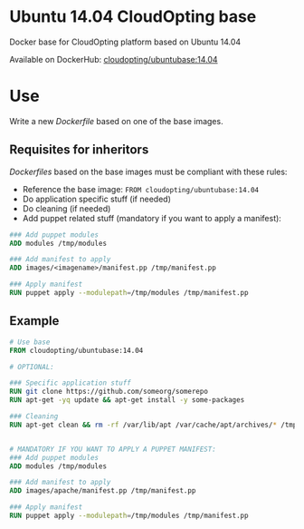 # Ubuntu 14.04 CloudOpting base

Docker base for CloudOpting platform based on Ubuntu 14.04

Available on DockerHub: [cloudopting/ubuntubase:14.04](https://hub.docker.com/r/cloudopting/ubuntubase/)

# Use

Write a new _Dockerfile_ based on one of the base images.

## Requisites for inheritors

_Dockerfiles_ based on the base images must be compliant with these rules:

- Reference the base image: `FROM cloudopting/ubuntubase:14.04`
- Do application specific stuff (if needed)
- Do cleaning (if needed)
- Add puppet related stuff (mandatory if you want to apply a manifest):

```dockerfile
### Add puppet modules
ADD modules /tmp/modules

### Add manifest to apply
ADD images/<imagename>/manifest.pp /tmp/manifest.pp

### Apply manifest
RUN puppet apply --modulepath=/tmp/modules /tmp/manifest.pp
```

## Example

```dockerfile
# Use base
FROM cloudopting/ubuntubase:14.04

# OPTIONAL:

### Specific application stuff
RUN git clone https://github.com/someorg/somerepo
RUN apt-get -yq update && apt-get install -y some-packages

### Cleaning
RUN apt-get clean && rm -rf /var/lib/apt /var/cache/apt/archives/* /tmp/*


# MANDATORY IF YOU WANT TO APPLY A PUPPET MANIFEST:
### Add puppet modules
ADD modules /tmp/modules

### Add manifest to apply
ADD images/apache/manifest.pp /tmp/manifest.pp

### Apply manifest
RUN puppet apply --modulepath=/tmp/modules /tmp/manifest.pp
```
